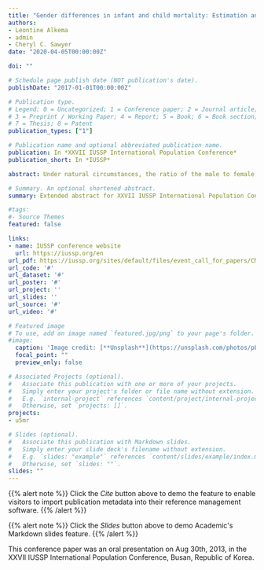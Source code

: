 ```yaml
---
title: "Gender differences in infant and child mortality: Estimation and identification of countries with outlying levels or trends"
authors:
- Leontine Alkema
- admin
- Cheryl C. Sawyer
date: "2020-04-05T00:00:00Z"

doi: ""

# Schedule page publish date (NOT publication's date).
publishDate: "2017-01-01T00:00:00Z"

# Publication type.
# Legend: 0 = Uncategorized; 1 = Conference paper; 2 = Journal article;
# 3 = Preprint / Working Paper; 4 = Report; 5 = Book; 6 = Book section;
# 7 = Thesis; 8 = Patent
publication_types: ["1"]

# Publication name and optional abbreviated publication name.
publication: In *XXVII IUSSP International Population Conference*
publication_short: In *IUSSP*

abstract: Under natural circumstances, the ratio of the male to female under-five mortality rate is greater than one. However, deprivation of girls' access to health care or proper nutrition could lead to distorted ratios of under-five mortality. Monitoring of mortality by sex is challenging because of issues with data availability and quality. Moreover, the sex ratio is expected to vary with under-five mortality, which makes it challenging to define "expected levels". We present a Bayesian model to estimate the sex ratio of under-five mortality for all countries. In addition, we estimate the relative difference between national sex ratios and expected sex ratios based on the global relation between mortality and sex ratios. All estimates include an uncertainty assessment to enable assessments of whether differences between countries or within countries over time are significant or highly uncertain.

# Summary. An optional shortened abstract.
summary: Extended abstract for XXVII IUSSP International Population Conference 2013

#tags:
#- Source Themes
featured: false

links:
- name: IUSSP conference website
  url: https://iussp.org/en
url_pdf: https://iussp.org/sites/default/files/event_call_for_papers/CMgender_20130816_busan_0.pdf
url_code: '#'
url_dataset: '#'
url_poster: '#'
url_project: ''
url_slides: ''
url_source: '#'
url_video: '#'

# Featured image
# To use, add an image named `featured.jpg/png` to your page's folder. 
#image:
  caption: 'Image credit: [**Unsplash**](https://unsplash.com/photos/pLCdAaMFLTE)'
  focal_point: ""
  preview_only: false

# Associated Projects (optional).
#   Associate this publication with one or more of your projects.
#   Simply enter your project's folder or file name without extension.
#   E.g. `internal-project` references `content/project/internal-project/index.md`.
#   Otherwise, set `projects: []`.
projects:
- u5mr

# Slides (optional).
#   Associate this publication with Markdown slides.
#   Simply enter your slide deck's filename without extension.
#   E.g. `slides: "example"` references `content/slides/example/index.md`.
#   Otherwise, set `slides: ""`.
slides: ""
---
```


{{% alert note %}}
Click the *Cite* button above to demo the feature to enable visitors to import publication metadata into their reference management software.
{{% /alert %}}

{{% alert note %}}
Click the *Slides* button above to demo Academic's Markdown slides feature.
{{% /alert %}}

This conference paper was an oral presentation on Aug 30th, 2013, in the XXVII IUSSP International Population Conference, Busan, Republic of Korea.
